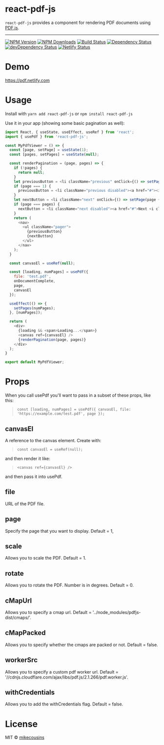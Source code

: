 # react-pdf-js

`react-pdf-js` provides a component for rendering PDF documents using [PDF.js](http://mozilla.github.io/pdf.js/).

---
[![NPM Version](https://img.shields.io/npm/v/react-pdf-js.svg?style=flat-square)](https://www.npmjs.com/package/react-pdf-js)
[![NPM Downloads](https://img.shields.io/npm/dm/react-pdf-js.svg?style=flat-square)](https://www.npmjs.com/package/react-pdf-js)
[![Build Status](https://travis-ci.com/mikecousins/react-pdf-js.svg?branch=master)](https://travis-ci.com/mikecousins/react-pdf-js)
[![Dependency Status](https://david-dm.org/mikecousins/react-pdf-js.svg)](https://david-dm.org/mikecousins/react-pdf-js)
[![devDependency Status](https://david-dm.org/mikecousins/react-pdf-js/dev-status.svg)](https://david-dm.org/mikecousins/react-pdf-js#info=devDependencies)
[![Netlify Status](https://api.netlify.com/api/v1/badges/4ce8e5b5-16ca-4942-8c47-095debbc4693/deploy-status)](https://app.netlify.com/sites/pdf/deploys)

# Demo

https://pdf.netlify.com

# Usage

Install with `yarn add react-pdf-js` or `npm install react-pdf-js`

Use it in your app (showing some basic pagination as well):

```js
import React, { useState, useEffect, useRef } from 'react';
import { usePdf } from 'react-pdf-js';

const MyPdfViewer = () => {
  const [page, setPage] = useState(1);
  const [pages, setPages] = useState(null);

  const renderPagination = (page, pages) => {
    if (!pages) {
      return null;
    }
    let previousButton = <li className="previous" onClick={() => setPage(page - 1)}><a href="#"><i className="fa fa-arrow-left"></i> Previous</a></li>;
    if (page === 1) {
      previousButton = <li className="previous disabled"><a href="#"><i className="fa fa-arrow-left"></i> Previous</a></li>;
    }
    let nextButton = <li className="next" onClick={() => setPage(page + 1)}><a href="#">Next <i className="fa fa-arrow-right"></i></a></li>;
    if (page === pages) {
      nextButton = <li className="next disabled"><a href="#">Next <i className="fa fa-arrow-right"></i></a></li>;
    }
    return (
      <nav>
        <ul className="pager">
          {previousButton}
          {nextButton}
        </ul>
      </nav>
    );
  }

  const canvasEl = useRef(null);

  const [loading, numPages] = usePdf({
    file: 'test.pdf',
    onDocumentComplete,
    page,
    canvasEl
  });

  useEffect(() => {
    setPages(numPages);
  }, [numPages]);

  return (
    <div>
      {loading && <span>Loading...</span>}
      <canvas ref={canvasEl} />
      {renderPagination(page, pages)}
    </div>
  );
}

export default MyPdfViewer;
```

# Props

When you call usePdf you'll want to pass in a subset of these props, like this:

> `const [loading, numPages] = usePdf({ canvasEl, file: 'https://example.com/test.pdf', page });`

## canvasEl

A reference to the canvas element. Create with:

> `const canvasEl = useRef(null);`

and then render it like:

> `<canvas ref={canvasEl} />`

and then pass it into usePdf.

## file

URL of the PDF file.

## page

Specify the page that you want to display. Default = 1,

## scale

Allows you to scale the PDF. Default = 1.

## rotate

Allows you to rotate the PDF. Number is in degrees. Default = 0.

## cMapUrl

Allows you to specify a cmap url. Default = '../node_modules/pdfjs-dist/cmaps/'.

## cMapPacked

Allows you to specify  whether the cmaps are packed or not. Default = false.

## workerSrc

Allows you to specify a custom pdf worker url. Default = '//cdnjs.cloudflare.com/ajax/libs/pdf.js/2.1.266/pdf.worker.js'.

## withCredentials

Allows you to add the withCredentials flag. Default = false.

# License

MIT © [mikecousins](https://github.com/mikecousins)
